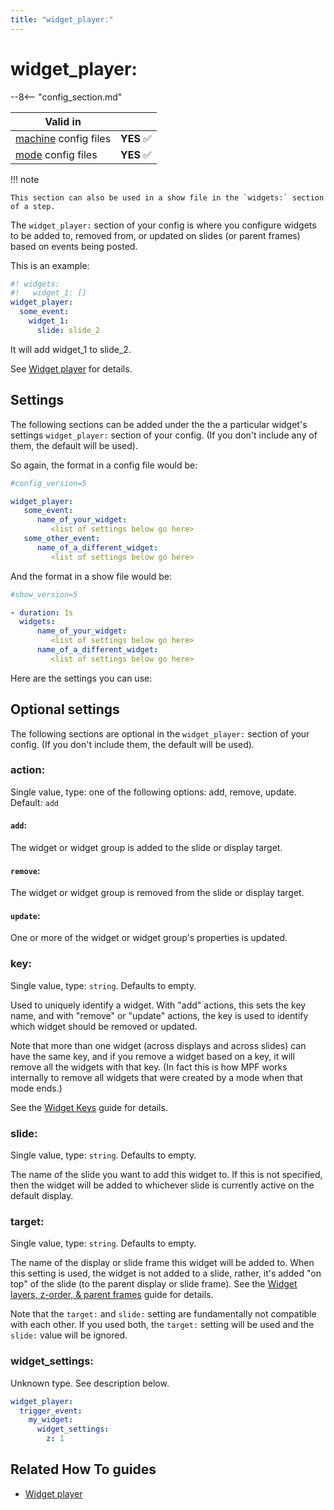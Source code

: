 ```yaml
---
title: "widget_player:"
---
```


# widget_player:


--8<-- "config_section.md"

| Valid in | |
|-----|:----:|
|[machine](instructions/machine_config.md) config files |**YES** :white_check_mark:|
|[mode](instructions/mode_config.md) config files|**YES** :white_check_mark:|

!!! note

    This section can also be used in a show file in the `widgets:` section
    of a step.

The `widget_player:` section of your config is where you configure
widgets to be added to, removed from, or updated on slides (or parent
frames) based on events being posted.

This is an example:

``` yaml
#! widgets:
#!   widget_1: []
widget_player:
  some_event:
    widget_1:
      slide: slide_2
```

It will add widget_1 to slide_2.

See [Widget player](../config_players/widget_player.md) for
details.

## Settings

The following sections can be added under the the a particular widget's
settings `widget_player:` section of your config. (If you don't include
any of them, the default will be used).

So again, the format in a config file would be:

``` yaml
#config_version=5

widget_player:
   some_event:
      name_of_your_widget:
         <list of settings below go here>
   some_other_event:
      name_of_a_different_widget:
         <list of settings below go here>
```

And the format in a show file would be:

``` yaml
#show_version=5

- duration: 1s
  widgets:
      name_of_your_widget:
         <list of settings below go here>
      name_of_a_different_widget:
         <list of settings below go here>
```

Here are the settings you can use:

## Optional settings

The following sections are optional in the `widget_player:` section of
your config. (If you don't include them, the default will be used).

### action:

Single value, type: one of the following options: add, remove, update.
Default: `add`

#### `add`:

The widget or widget group is added to the slide or display target.

#### `remove`:

The widget or widget group is removed from the slide or display target.

#### `update`:

One or more of the widget or widget group's properties is updated.

### key:

Single value, type: `string`. Defaults to empty.

Used to uniquely identify a widget. With "add" actions, this sets the
key name, and with "remove" or "update" actions, the key is used to
identify which widget should be removed or updated.

Note that more than one widget (across displays and across slides) can
have the same key, and if you remove a widget based on a key, it will
remove all the widgets with that key. (In fact this is how MPF works
internally to remove all widgets that were created by a mode when that
mode ends.)

See the [Widget Keys](../mc/widgets/keys.md) guide for
details.

### slide:

Single value, type: `string`. Defaults to empty.

The name of the slide you want to add this widget to. If this is not
specified, then the widget will be added to whichever slide is currently
active on the default display.

### target:

Single value, type: `string`. Defaults to empty.

The name of the display or slide frame this widget will be added to.
When this setting is used, the widget is not added to a slide, rather,
it's added "on top" of the slide (to the parent display or slide
frame). See the [Widget layers, z-order, & parent frames](../mc/widgets/layers.md)
guide for details.

Note that the `target:` and `slide:` setting are fundamentally not
compatible with each other. If you used both, the `target:` setting will
be used and the `slide:` value will be ignored.

### widget_settings:

Unknown type. See description below.

``` yaml
widget_player:
  trigger_event:
    my_widget:
      widget_settings:
        z: 1
```

## Related How To guides

* [Widget player](../config_players/widget_player.md)

